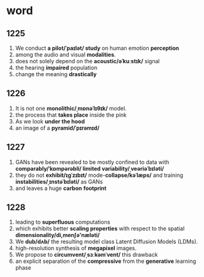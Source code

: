 # word

## 1225

1. We conduct **a pilot/ˈpaɪlət/ study** on human emotion **perception**
2. among the audio and visual **modalities**.
3. does not solely depend on the **acoustic/əˈkuːstɪk/** signal
4. the hearing **impaired** population
5. change the meaning **drastically**

## 1226

1. It is not one **monolithic/ˌmɒnəˈlɪθɪk/** model.
2. the process that **takes place** inside the pink
3. As we look **under the hood**
4. an image of a **pyramid/ˈpɪrəmɪd/**

## 1227

1. GANs have been revealed to be mostly confined to data with **comparably/ˈkɒmpərəbli/ limited variability/ˌveəriəˈbɪləti/**
2. they do not **exhibit/ɪɡˈzɪbɪt/** mode-**collapse/kəˈlæps/** and training **instabilities/ˌɪnstəˈbɪləti/** as GANs
3. and leaves a huge **carbon** **footprint**

## 1228

1. leading to **superfluous** computations
2. which exhibits better **scaling properties** with respect to the spatial **dimensionality/di,menʃə'næləti/**
3. We **dub/dʌb/** the resulting model class Latent Diffusion Models (LDMs).
4. high-resolution synthesis of **megapixel** images.
5. We propose to **circumvent/ˌsɜːkəmˈvent/** this drawback
6. an explicit separation of the **compressive** from the **generative** learning phase
